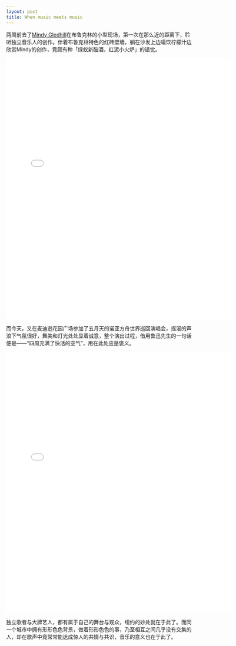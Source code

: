 ```yaml
---
layout: post
title: When music meets music
---
```

两周前去了[Mindy Gledhill](http://mindygledhill.com)在布鲁克林的小型现场，第一次在那么近的距离下，聆听独立音乐人的创作。伴着布鲁克林特色的红砖壁墙，躺在沙发上边嘬饮柠檬汁边欣赏Mindy的创作，竟颇有种「绿蚁新醅酒，红泥小火炉」的错觉。

<iframe src="//instagram.com/p/lRCbrxQXG6/embed/" width="612" height="710" frameborder="0" scrolling="no" allowtransparency="true"></iframe>

而今天，又在麦迪逊花园广场参加了五月天的诺亚方舟世界巡回演唱会，摇滚的声浪下气氛很好，舞美和灯光处处显着诚意，整个演出过程，借用鲁迅先生的一句话便是——“四周充满了快活的空气”，用在此处应是褒义。

<iframe src="//instagram.com/p/l3s0oPQXNn/embed/" width="612" height="710" frameborder="0" scrolling="no" allowtransparency="true"></iframe>

独立歌者与大牌艺人，都有属于自己的舞台与观众，纽约的妙处就在于此了。而同一个城市中拥有形形色色背景，做着形形色色的事，乃至相互之间几乎没有交集的人，却在歌声中竟常常能达成惊人的共情与共识，音乐的意义也在于此了。
